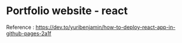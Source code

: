 # Portfolio website - react

Reference : https://dev.to/yuribenjamin/how-to-deploy-react-app-in-github-pages-2a1f


